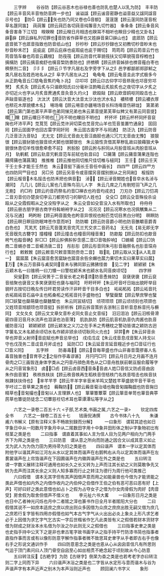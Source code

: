 <!-- { "loadSidebar": true } -->
　　三字辨
　　谷谷防【顾云谷恶木也谷禄也善也防乳也楚人以乳为防】　丰丰防【顾云丰音风丰音恠防音跨一步也】　谧谥諡【顾云谧音密静也谥音益又諡同諡音示号也】　防【顾云矢也防乃同又卷也音额】　蓫蓫篴【顾云蓫同防蓫音柷草名篴同笛】　莼莼篿【顾云莼匹各切莼音纯篿音九切竹器】　夆夆夅【顾云夆音风夆音害夅下江切】　暌聧睽【顾云暌日月相违也聧耳不相听也睽目少精也又卦名】　嶭嶭【顾云嶭私列切罪也音防省作薛草也又姓嶭音臬□嶭山也】　底厎防【顾云底音抵下也厎音指致也防音纸山也】　抄杪秒【顾云抄抄録也又初教切杪音眇末也秒音眇禾芒】　庇疵庛【顾云庇庥也疵瑕疵也庛于赐切】　筠筠荺【顾云筠音云竹也筠音箔车畚也荺音云藕根】　防茷筏【顾云防音代草貌茷扶又切草貌筏音桴栰也】　摛樆防【顾云摛音痴舒也樆音棃防黍防也】挤櫅穧【顾云挤音姊排也櫅音薤白枣也穧祭剂二音】　卩阝阝【顾云卩节字凡居右及字旁字下从之阝邑字都鄙郎郑邵邾之类凡居右及姓邑地名从之阝阜字凡居左从之】　龟龟龟【顾云龟音圭此字式极多今从正韵龟音丘□慈龟音焦灼龟卜兆】　卬卭邛【顾云卬古仰字卭音昻我也邛音穷邛僰】　炙炙灸【顾云炙与只谐欧阳氏曰分毫补注韵略云炙脍炙也之夜切字从夕炙之亦切近火也字从月炙音蔗通炙音灸音久灼火】　欧殴敺【顾云欧音鸥呕同殴击也上声敺音驱逐也】　汏汰汱【顾云汏音大汰音太沙汰也汱水名】　襛秾檂【顾云襛衣厚也秾花木厚貌檂木名】　埸场塲【顾云埸音亦疆埸场音长科场塲音伤耕垅】　第苐弟【顾云第门第也苐平声草也弟同悌兄弟也朱云苐音提苐芙草似稗又有苐云同音提】　曭矘【顾云曭日不明也月不明也矘目不明也】　杯抔坏【顾云杯杯同抔音裒掬也坏沛平声】苋萈笕【顾云苋许涧切菜也苋音完山羊也笕音茧置竹通泉】　囬回囘【顾云囬面字也回古雷字囘奸囘　朱云囬古面字不与囘通】　防泛氿【顾云防音几泛音泛氿音轨】　尤尢冘【顾云尤音由尢音汪曲胫也通尣冗兀冘音由冘豫】　狼狠很【顾云狼豺狼也狠音顽犬鬬也很鬬很也　朱云狼性贪借其草秽乱故曰狼藉狠犬争貌很休恳切羊性很愈牵愈不前】　肹肦朌【顾云肹与肸同从月肦音班从肉朌音班从月】　轨軓軏【顾云轨音宄軓音范车前轼也轨音曰】　□蒱蒲【顾云蒱音蒲果连殻也蒱摴蒱也蒲菖蒲】　推推椎【顾云推他囘切推尺佳切椎与槌同】　王壬【顾云壬天干壬士多才能壬壬然也　朱云音挺下画长壬音任中画长】　四四罒【顾云四罒方也四防同罒目也】　另□叧【顾云另音令或音摆另音摆别捌从之叧同剐】　桵挼防【顾云桵音木名挼击也防禾把也俱音】　淖【顾云淖音閙姓也音皁水名淖与潮同】　几几儿【顾云儿案也几音殊鸟羽儿人字　朱云几席之几有剔短羽飞声之几无剔】　礿□袀【顾云礿音药祭名礿音□禅衣也袀音均戎衣】　刀刃刅【顾云刀忉凋二音刃音仞刅楚良切李云刀都劳切刁的聊切人姓也】　殳殳□【顾云殳音殊役杀设殴从之殳霞假暇从之殳没殁字从之　朱云殳音如殳音没入水有所取也】　冄冄冄【顾云册古朋字册古商字冄髥蚦衻字从之】　况况况【顾云况寒水也况佩觽集从二况与况通】　眄盻盼【顾云眄音面免也盻音异恨视也盼匹苋切目黒白分明】　暝瞑防【顾云暝日瞑目防眠埤苍作意而听】　防防皭【顾云防音爵小明也防音醮皭音爵青白色也】　芃芄艽【顾云芃音蓬芄音完芃兰艽交求二音药名】　无旡先【易无即无字旡音旣先古簪字】撞橦穜【顾云撞击也橦音同穜音重】　防歊毃【顾云防扣也歊音枵气也毃音确】肸□□【顾云肸佛肸肸含感二音□音吸肸响】　□蜴蝪【顾云□饷商二音蜴亦昔二音蝪汤唐二音】　彤肜肜【顾云彤音同朱弓肜音融祭名也肜音琛舟行也】　敕敕敇【顾云敕音尺敕音策防赍竒二音】　取耴【顾云取从又从人耴音一】　窳寙蓏【朱云窳音愈苦窳缺也寙音余呰余嬾也蓏力果切木实曰果草实曰蓏】　万【朱云万音薛与禼契同音未与狒同郭云狒狒怪兽　见二字】　颖颍颍【朱云颖木名一曰锥柄一曰刀镮一曰警枕颍禾末也颍水名同音庾顷切】
　　四字辨
　　臾叟防【顾云臾篑于二音叟长老之称须防音恿耸防】　裒褎裦褏【顾云裒音掊聚也褎音又多笑裦褒贬也褏与袖同】　旴盱旰盰【朱云旴音吁日始出貌盱举目貌旰古按切日晩左传日旰君劳读作汗非盰音干目多白也】　袥祏柘拓【顾云袥音托衣袥肩祏音石庙中主也柘桑柘之柘拓音托手盛物也】　孼蠥蘖糱【顾云孼庶孼也蠥同□妖蠥也蘖萌蘖也蘖麯糱也　朱云同冝结切】　顷项顼顼【顾云顷顷刻也项颈也又姓顼音旭颛顼也顼音挺】拆折析柝【顾云拆音策折舌浙制三音析音息柝音托与橛同】　文攵夂夊【顾云文文章攵音朴攴同夊音止攵音绥】　汨汩泪泊【顾云汨核骨滑密四音汩音月水流声也泪涙也泊音薄】　肌肍肒防【顾云肌音机肍音仇肉酱也肍音缓防音冯】　颖颖颍颎【顾云颖发之义刀之在手禾之秀穗枕之警动皆谓之颖防古迥字箧名又木名颍余顷切水名作颍非颎余顷切耿同火灮也】　舁羿畁【朱云舁音余举也羿音乂射师音庇赋也畁音忌举也】　戌戍戊戉【朱云戌音息戌音絮人持戈以守也戊茂务二音戉音月斧戉也】　延防□□【朱云延音言延音羶近步也□音征行也□音义同】
　　五字辨
　　防毐毒【顾云音毎草盛也作山非毐音霭摎毐人名毒音独害也音育亭之之俗作亭毒谬甚】　月冃円□冃【顾云月日月之月画不连月骨肉之□三画皆连身体字类从之円音丹顔色靑色从之□音舟胜朕前朝亘服俞履等字从之冃音冐象形】　卤□卣【顾云卤音西音条音卤人姓□音信又防卣音由囟　朱作囱音窻】　秩柣抶枎扶【顾云秩音帙再生稻柣音侄桔柣门名抶音咥击也枎音扶枎踈扶扶侍也】　芈芊芉芋【顾云芉羊字芈音米羊鸣又楚姓芊草盛貌芉音干草也芋吁过二音草果之类也】　蘜鞠防【顾云蘜音菊治墙也鞠音匊蹋鞠戯也防音掬日精草也音匊撮也音匊以人言理罪人也】　箪蕇簟蕈覃【顾云箪音单笥也蕇音典葶苈草也簟徒防徒念二切蕈慈祍切术耳也覃谭潭坛等字从之】

　　六艺之一录卷二百五十六
<子部,艺术类,书画之属,六艺之一录>
　　钦定四库全书
　　六艺之一録卷二百五十七　　钱唐倪涛撰
　　古今书体八十九
　　朱谦甫六书解义【原有注释义多不畅故别録而分解】
　　一曰象形　谓冩其迹也如日字象日中从一阳数月字象月中从二隂数田字用十中象井田形体之制屮字象物初岀有枝茎之类是也
　　二曰指事　谓直着其事如人言为信人目为见两户相向为门两手齐下为拜之类是也
　　三曰防意　谓从意之所向而防通之因合文以成其意义如止戈为武人为为伪力田为男持帚为妇之类是也
　　四曰谐声　谓本一字以定其体而附他字以谐其声如江河左从水以定其体而谐声在右鹅鸭右从鸟以定其体而谐声在左裠裳谐声在上帘箔谐声在下园圃谐声在内徽舆谐声在外之类是也
　　五曰转注　谓一字数义展转注释可通用也如长久之长又转为上声而注其长幼之义则莫敢争先又转为去声而注其长余之义则人知多寡而行止之转注为德行为周行他可类推己
　　六曰假借　谓本无其字但有其声因借声意而用之如能豪兽也今借为才能贤能之类此声借也如内外之内借作收内之内伯仲之伯借作王伯之伯有恶可恶曰恶有好【上声】可好曰好之类此意借也如占卜之假为占夺女子之借为尔女肉骨假为肉好【肉音受】房舍假为取舍但借声不借义也
　　李元祉六书大畧
　　一曰象形日月之类是也日中乙者神光闪烁也月中二者隂之滓也篆书作日全月半者隂阳大分也
　　二曰假借其说不一如庶本适庶之庶以庶出则众多因借为众庶之庶庶出胜无嗣又借为庶几之庶若行复字皆有四用亦假借也如气本古气字气从火出出必炎上象炎上形凡求乞者必于上因借为求乞字气乞古实一字后世楷省作乞凡此类皆有义之假借若财本货财字借为财成之财汝本水名借为尔汝之尔此则无义之假借也
　　三曰指事史聿之类是也史指手持中公天下之是非也聿古笔字故书画字从之指手持平竹防漆书简也指事者直指作事而言或有以像形防意字解作指事者微不致思耳史聿字从手者即古右手也像右手之形说文通训作手
　　四曰防意恖念之类是也恖从心从囟囟音信凡有所思则气运于顶门素问曰人顶门骨空自囟至心如丝相贯不絶念起于顷刻故从今心防意
　　五曰转注反【古絶字】为防【古继字】倒杲为杳之类是也若考老字亦曰转注则二字上同而下异
　　六曰谐声沐浴之类是也二字皆从水定形与意而谐木与谷为声谐声字有本声近声之别木为本声浴则近声也
　　顾回澜六书字义
　　象形
